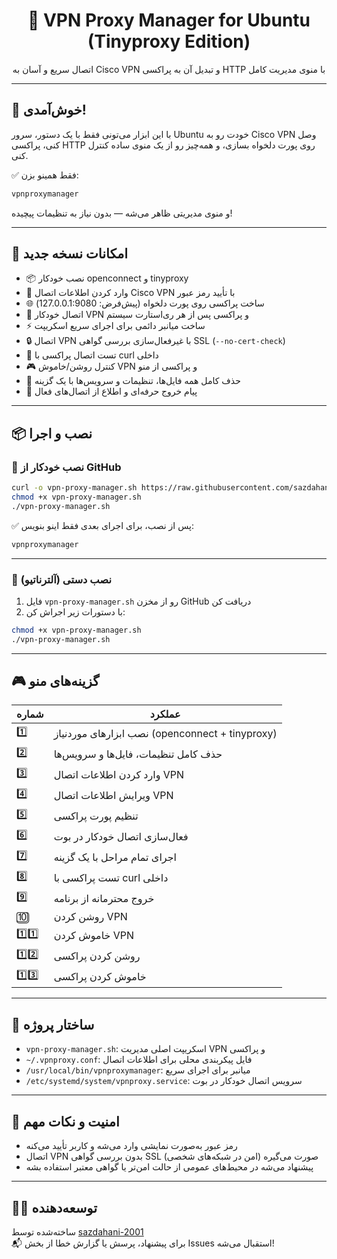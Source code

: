 
<h1 align="center">🧪 VPN Proxy Manager for Ubuntu (Tinyproxy Edition)</h1>
<p align="center">اتصال سریع و آسان به Cisco VPN و تبدیل آن به پراکسی HTTP با منوی مدیریت کامل</p>

---

## 👋 خوش‌آمدی!

با این ابزار می‌تونی فقط با یک دستور، سرور Ubuntu خودت رو به Cisco VPN وصل کنی، پراکسی HTTP روی پورت دلخواه بسازی، و همه‌چیز رو از یک منوی ساده کنترل کنی.

✅ فقط همینو بزن:

```bash
vpnproxymanager
```

و منوی مدیریتی ظاهر می‌شه — بدون نیاز به تنظیمات پیچیده!

---

## 🚀 امکانات نسخه جدید

- 📦 نصب خودکار openconnect و tinyproxy
- 🔐 وارد کردن اطلاعات اتصال Cisco VPN با تأیید رمز عبور
- 🌐 ساخت پراکسی روی پورت دلخواه (پیش‌فرض: 127.0.0.1:9080)
- 🔄 اتصال خودکار VPN و پراکسی پس از هر ری‌استارت سیستم
- ⚡ ساخت میانبر دائمی برای اجرای سریع اسکریپت
- 🔒 اتصال VPN با غیرفعال‌سازی بررسی گواهی SSL (`--no-cert-check`)
- 🧪 تست اتصال پراکسی با curl داخلی
- 🎮 کنترل روشن/خاموش VPN و پراکسی از منو
- 🧹 حذف کامل همه فایل‌ها، تنظیمات و سرویس‌ها با یک گزینه
- 👋 پیام خروج حرفه‌ای و اطلاع از اتصال‌های فعال

---

## 📦 نصب و اجرا

### 🔹 نصب خودکار از GitHub

```bash
curl -o vpn-proxy-manager.sh https://raw.githubusercontent.com/sazdahani-2001/vpn-proxy-manager/main/vpn-proxy-manager.sh
chmod +x vpn-proxy-manager.sh
./vpn-proxy-manager.sh
```

✅ پس از نصب، برای اجرای بعدی فقط اینو بنویس:

```bash
vpnproxymanager
```

---

### 🔸 نصب دستی (آلترناتیو)

1. فایل `vpn-proxy-manager.sh` رو از مخزن GitHub دریافت کن  
2. با دستورات زیر اجراش کن:

```bash
chmod +x vpn-proxy-manager.sh
./vpn-proxy-manager.sh
```

---

## 🎮 گزینه‌های منو

| شماره | عملکرد |
|------|--------|
| 1️⃣ | نصب ابزارهای موردنیاز (openconnect + tinyproxy) |
| 2️⃣ | حذف کامل تنظیمات، فایل‌ها و سرویس‌ها |
| 3️⃣ | وارد کردن اطلاعات اتصال VPN |
| 4️⃣ | ویرایش اطلاعات اتصال VPN |
| 5️⃣ | تنظیم پورت پراکسی |
| 6️⃣ | فعال‌سازی اتصال خودکار در بوت |
| 7️⃣ | اجرای تمام مراحل با یک گزینه |
| 8️⃣ | تست پراکسی با curl داخلی |
| 9️⃣ | خروج محترمانه از برنامه |
| 🔟 | روشن کردن VPN |
| 1️⃣1️⃣ | خاموش کردن VPN |
| 1️⃣2️⃣ | روشن کردن پراکسی |
| 1️⃣3️⃣ | خاموش کردن پراکسی |

---

## 🧠 ساختار پروژه

- `vpn-proxy-manager.sh`: اسکریپت اصلی مدیریت VPN و پراکسی  
- `~/.vpnproxy.conf`: فایل پیکربندی محلی برای اطلاعات اتصال  
- `/usr/local/bin/vpnproxymanager`: میانبر برای اجرای سریع  
- `/etc/systemd/system/vpnproxy.service`: سرویس اتصال خودکار در بوت

---

## 🔐 امنیت و نکات مهم

- رمز عبور به‌صورت نمایشی وارد می‌شه و کاربر تأیید می‌کنه  
- اتصال VPN بدون بررسی گواهی SSL صورت می‌گیره (امن در شبکه‌های شخصی)  
- پیشنهاد می‌شه در محیط‌های عمومی از حالت امن‌تر یا گواهی معتبر استفاده بشه

---

## 👨‍💻 توسعه‌دهنده

ساخته‌شده توسط [sazdahani-2001](https://github.com/sazdahani-2001)  
📬 برای پیشنهاد، پرسش یا گزارش خطا از بخش Issues استقبال می‌شه!

